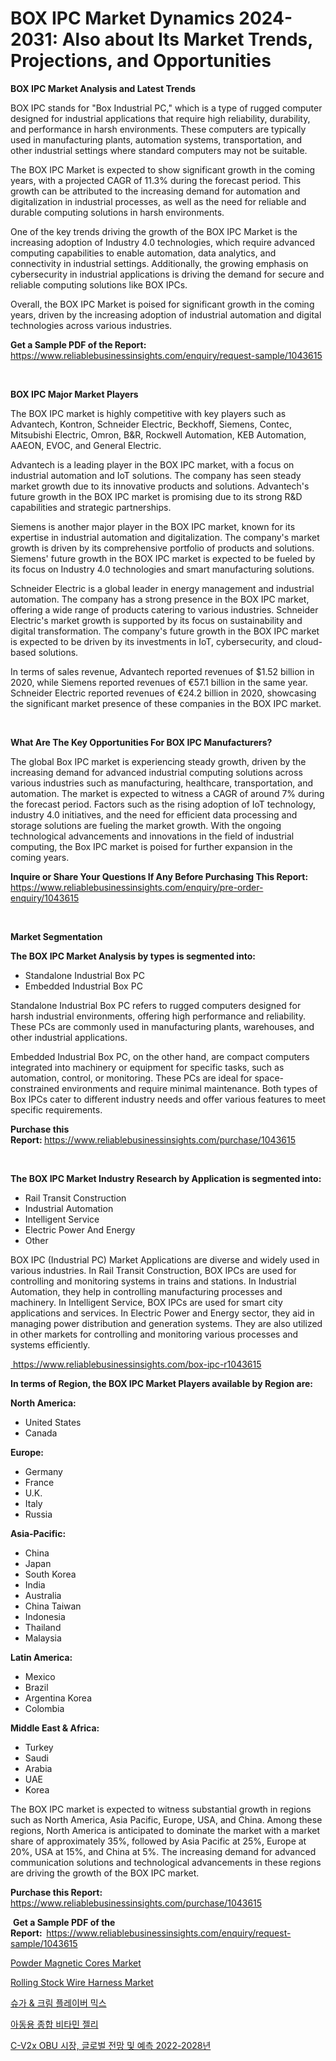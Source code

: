 <p><h1>BOX IPC Market Dynamics 2024-2031: Also about Its Market Trends, Projections, and Opportunities</h1></p><p><strong>BOX IPC Market Analysis and Latest Trends</strong></p>
<p><p>BOX IPC stands for "Box Industrial PC," which is a type of rugged computer designed for industrial applications that require high reliability, durability, and performance in harsh environments. These computers are typically used in manufacturing plants, automation systems, transportation, and other industrial settings where standard computers may not be suitable.</p><p>The BOX IPC Market is expected to show significant growth in the coming years, with a projected CAGR of 11.3% during the forecast period. This growth can be attributed to the increasing demand for automation and digitalization in industrial processes, as well as the need for reliable and durable computing solutions in harsh environments.</p><p>One of the key trends driving the growth of the BOX IPC Market is the increasing adoption of Industry 4.0 technologies, which require advanced computing capabilities to enable automation, data analytics, and connectivity in industrial settings. Additionally, the growing emphasis on cybersecurity in industrial applications is driving the demand for secure and reliable computing solutions like BOX IPCs.</p><p>Overall, the BOX IPC Market is poised for significant growth in the coming years, driven by the increasing adoption of industrial automation and digital technologies across various industries.</p></p>
<p><strong>Get a Sample PDF of the Report:&nbsp;</strong> <a href="https://www.reliablebusinessinsights.com/enquiry/request-sample/1043615">https://www.reliablebusinessinsights.com/enquiry/request-sample/1043615</a></p>
<p>&nbsp;</p>
<p><strong>BOX IPC Major Market Players</strong></p>
<p><p>The BOX IPC market is highly competitive with key players such as Advantech, Kontron, Schneider Electric, Beckhoff, Siemens, Contec, Mitsubishi Electric, Omron, B&R, Rockwell Automation, KEB Automation, AAEON, EVOC, and General Electric.</p><p>Advantech is a leading player in the BOX IPC market, with a focus on industrial automation and IoT solutions. The company has seen steady market growth due to its innovative products and solutions. Advantech's future growth in the BOX IPC market is promising due to its strong R&D capabilities and strategic partnerships.</p><p>Siemens is another major player in the BOX IPC market, known for its expertise in industrial automation and digitalization. The company's market growth is driven by its comprehensive portfolio of products and solutions. Siemens' future growth in the BOX IPC market is expected to be fueled by its focus on Industry 4.0 technologies and smart manufacturing solutions.</p><p>Schneider Electric is a global leader in energy management and industrial automation. The company has a strong presence in the BOX IPC market, offering a wide range of products catering to various industries. Schneider Electric's market growth is supported by its focus on sustainability and digital transformation. The company's future growth in the BOX IPC market is expected to be driven by its investments in IoT, cybersecurity, and cloud-based solutions.</p><p>In terms of sales revenue, Advantech reported revenues of $1.52 billion in 2020, while Siemens reported revenues of €57.1 billion in the same year. Schneider Electric reported revenues of €24.2 billion in 2020, showcasing the significant market presence of these companies in the BOX IPC market.</p></p>
<p>&nbsp;</p>
<p><strong>What Are The Key Opportunities For BOX IPC Manufacturers?</strong></p>
<p><p>The global Box IPC market is experiencing steady growth, driven by the increasing demand for advanced industrial computing solutions across various industries such as manufacturing, healthcare, transportation, and automation. The market is expected to witness a CAGR of around 7% during the forecast period. Factors such as the rising adoption of IoT technology, industry 4.0 initiatives, and the need for efficient data processing and storage solutions are fueling the market growth. With the ongoing technological advancements and innovations in the field of industrial computing, the Box IPC market is poised for further expansion in the coming years.</p></p>
<p><strong>Inquire or Share Your Questions If Any Before Purchasing This Report:</strong> <a href="https://www.reliablebusinessinsights.com/enquiry/pre-order-enquiry/1043615">https://www.reliablebusinessinsights.com/enquiry/pre-order-enquiry/1043615</a></p>
<p>&nbsp;</p>
<p><strong>Market Segmentation</strong></p>
<p><strong>The BOX IPC Market Analysis by types is segmented into:</strong></p>
<p><ul><li>Standalone Industrial Box PC</li><li>Embedded Industrial Box PC</li></ul></p>
<p><p>Standalone Industrial Box PC refers to rugged computers designed for harsh industrial environments, offering high performance and reliability. These PCs are commonly used in manufacturing plants, warehouses, and other industrial applications. </p><p>Embedded Industrial Box PC, on the other hand, are compact computers integrated into machinery or equipment for specific tasks, such as automation, control, or monitoring. These PCs are ideal for space-constrained environments and require minimal maintenance. Both types of Box IPCs cater to different industry needs and offer various features to meet specific requirements.</p></p>
<p><strong>Purchase this Report:&nbsp;</strong><a href="https://www.reliablebusinessinsights.com/purchase/1043615">https://www.reliablebusinessinsights.com/purchase/1043615</a></p>
<p>&nbsp;</p>
<p><strong>The BOX IPC Market Industry Research by Application is segmented into:</strong></p>
<p><ul><li>Rail Transit Construction</li><li>Industrial Automation</li><li>Intelligent Service</li><li>Electric Power And Energy</li><li>Other</li></ul></p>
<p><p>BOX IPC (Industrial PC) Market Applications are diverse and widely used in various industries. In Rail Transit Construction, BOX IPCs are used for controlling and monitoring systems in trains and stations. In Industrial Automation, they help in controlling manufacturing processes and machinery. In Intelligent Service, BOX IPCs are used for smart city applications and services. In Electric Power and Energy sector, they aid in managing power distribution and generation systems. They are also utilized in other markets for controlling and monitoring various processes and systems efficiently.</p></p>
<p><a href="https://www.reliablebusinessinsights.com/box-ipc-r1043615">&nbsp;https://www.reliablebusinessinsights.com/box-ipc-r1043615</a></p>
<p><strong>In terms of Region, the BOX IPC Market Players available by Region are:</strong></p>
<p>
    <p> <strong> North America: </strong>
        <ul>
            <li>United States</li>
            <li>Canada</li>
        </ul>
        </p> 
    <p> <strong> Europe: </strong>
        <ul>
            <li>Germany</li>
            <li>France</li>
            <li>U.K.</li>
            <li>Italy</li>
            <li>Russia</li>
        </ul>
        </p> 
    <p> <strong> Asia-Pacific: </strong>
        <ul>
            <li>China</li>
            <li>Japan</li>
            <li>South Korea</li>
            <li>India</li>
            <li>Australia</li>
            <li>China Taiwan</li>
            <li>Indonesia</li>
            <li>Thailand</li>
            <li>Malaysia</li>
        </ul>
        </p> 
    <p> <strong> Latin America: </strong>
        <ul>
            <li>Mexico</li>
            <li>Brazil</li>
            <li>Argentina Korea</li>
            <li>Colombia</li>
        </ul>
        </p> 
    <p> <strong> Middle East & Africa: </strong>
        <ul>
            <li>Turkey</li>
            <li>Saudi</li>
            <li>Arabia</li>
            <li>UAE</li>
            <li>Korea</li>
        </ul>
    </p>
    </p>
<p><p>The BOX IPC market is expected to witness substantial growth in regions such as North America, Asia Pacific, Europe, USA, and China. Among these regions, North America is anticipated to dominate the market with a market share of approximately 35%, followed by Asia Pacific at 25%, Europe at 20%, USA at 15%, and China at 5%. The increasing demand for advanced communication solutions and technological advancements in these regions are driving the growth of the BOX IPC market.</p></p>
<p><strong>Purchase this Report: </strong><a href="https://www.reliablebusinessinsights.com/purchase/1043615">https://www.reliablebusinessinsights.com/purchase/1043615</a></p>
<p>&nbsp;<strong>Get a Sample PDF of the Report:&nbsp;&nbsp;</strong><a href="https://www.reliablebusinessinsights.com/enquiry/request-sample/1043615">https://www.reliablebusinessinsights.com/enquiry/request-sample/1043615</a></p>
<p><strong></strong></p>
<p><p><a href="https://github.com/GroverBarry/Market-Research-Report-List-6/blob/main/powder-magnetic-cores-market.md">Powder Magnetic Cores Market</a></p><p><a href="https://github.com/lylyparadise/Market-Research-Report-List-4/blob/main/rolling-stock-wire-harness-market.md">Rolling Stock Wire Harness Market</a></p><p><a href="https://medium.com/@jomosley1999/%EC%84%A4%ED%83%95-%EB%B0%8F-%ED%81%AC%EB%A6%BC-%ED%96%A5-%EC%B2%A8%EA%B0%80%EB%AC%BC-%EC%8B%9C%EC%9E%A5-%EC%8B%9C%EC%9E%A5-%EC%A0%90%EC%9C%A0%EC%9C%A8-%EC%8B%9C%EC%9E%A5-%EB%8F%99%ED%96%A5-%EA%B7%B8%EB%A6%AC%EA%B3%A0-%EB%AF%B8%EB%9E%98-%EC%84%B1%EC%9E%A5-%ED%83%90%EC%83%89-3f8da47a1161">슈가 & 크림 플레이버 믹스</a></p><p><a href="https://medium.com/@axintepreda1/2024%EB%85%84%EB%B6%80%ED%84%B0-2031%EB%85%84%EA%B9%8C%EC%A7%80-%EC%95%84%EB%8F%99-%EB%A9%80%ED%8B%B0%EB%B9%84%ED%83%80%EB%AF%BC-%EA%B1%B0%EB%AF%B8-%EC%8B%9C%EC%9E%A5-%EC%A0%90%EC%9C%A0%EC%9C%A8-%EC%A7%84%ED%99%94%EC%99%80-%EC%8B%9C%EC%9E%A5-%EC%84%B1%EC%9E%A5-%ED%8A%B8%EB%A0%8C%EB%93%9C-4498f5b7b1fa">아동용 종합 비타민 젤리</a></p><p><a href="https://github.com/AnthonyWratten/Market-Research-Report-List-1/blob/main/3736086131187.md">C-V2x OBU 시장, 글로벌 전망 및 예측 2022-2028년</a></p></p>